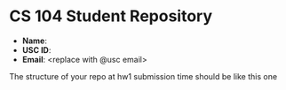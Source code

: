 # CS 104 Student Repository

- **Name**: <replace with your name>
- **USC ID**: <replace with your id>
- **Email**: <replace with @usc email>

The structure of your repo at hw1 submission time should be like this one